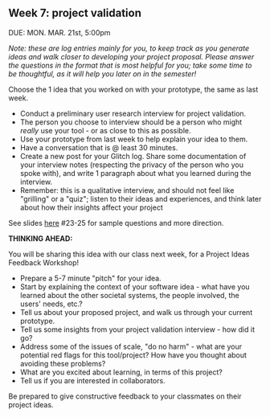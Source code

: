 ## Week 7: project validation

DUE: MON. MAR. 21st, 5:00pm

_Note: these are log entries mainly for you, to keep track as you generate ideas and walk closer to developing your project proposal. Please answer the questions in the format that is most helpful for you; take some time to be thoughtful, as it will help you later on in the semester!_

Choose the 1 idea that you worked on with your prototype, the same as last week.

- Conduct a preliminary user research interview for project validation. 
- The person you choose to interview should be a person who might _really_ use your tool - or as close to this as possible. 
- Use your prototype from last week to help explain your idea to them.
- Have a conversation that is @ least 30 minutes. 
- Create a new post for your Glitch log. Share some documentation of your interview notes (respecting the privacy of the person who you spoke with), and write 1 paragraph about what you learned during the interview.
- Remember: this is a qualitative interview, and should not feel like "grilling" or a "quiz"; listen to their ideas and experiences, and think later about how their insights affect your project

See slides [here](https://github.com/mab253/software-interventions-spring22/blob/main/lectures/week7/Week%207%20Automations%20%26%20Chatbots.pdf) #23-25 for sample questions and more direction.

**THINKING AHEAD:**

You will be sharing this idea with our class next week, for a Project Ideas Feedback Workshop!

- Prepare a 5-7 minute "pitch" for your idea. 
- Start by explaining the context of your software idea - what have you learned about the other societal systems, the people involved, the users' needs, etc.?
- Tell us about your proposed project, and walk us through your current prototype. 
- Tell us some insights from your project validation interview - how did it go?
- Address some of the issues of scale, "do no harm" - what are your potential red flags for this tool/project? How have you thought about avoiding these problems?
- What are you excited about learning, in terms of this project?
- Tell us if you are interested in collaborators. 

Be prepared to give constructive feedback to your classmates on their project ideas.
